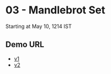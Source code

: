 # 03 - Mandlebrot Set

Starting at May 10, 1214 IST

## Demo URL

- [v1](https://jikkujose-03-mandlebrot-v1.surge.sh/)
- [v2](https://jikkujose-03-mandlebrot-v2.surge.sh/)
